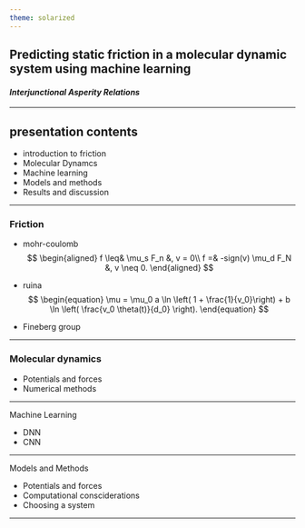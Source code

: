 ```yaml
---
theme: solarized
---
```


## Predicting static friction in a molecular dynamic system using machine learning

#### _Interjunctional Asperity Relations_

---

## presentation contents
- introduction to friction
- Molecular Dynamcs
- Machine learning
- Models and methods
- Results and discussion

---
### Friction
- mohr-coulomb 
$$
\begin{aligned}
f \leq& \mu_s F_n &, v = 0\\
f =& -sign(v) \mu_d F_N &, v \neq 0.
\end{aligned}
$$

- ruina
$$
\begin{equation}
    \mu = \mu_0 a \ln \left( 1 + \frac{1}{v_0}\right) + b \ln \left( \frac{v_0 \theta(t)}{d_0} \right).
\end{equation}
$$
- Fineberg group

---
### Molecular dynamics

- Potentials and forces
- Numerical methods

---
Machine Learning
- DNN
- CNN

---
Models and Methods
- Potentials and forces
- Computational consciderations
- Choosing a system

---
